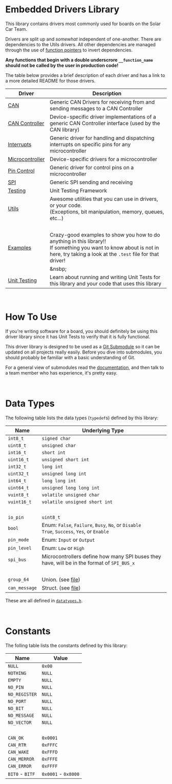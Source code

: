 # Embedded Drivers Library
This library contains drivers most commonly used for boards on the Solar Car Team.

Drivers are split up and *somewhat* independent of one-another. There are dependencies to the Utils drivers. All other dependencies are managed through the use of [function pointers](http://ernstsson.net/post/26821666317/dependency-inversion-in-c-using-function-pointers) to invert dependencies.

**Any functions that begin with a double underscrore `__function_name` should not be called by the user in production code!**

The table below provides a brief description of each driver and has a link to a more detailed README for those drivers.

| Driver | Description |
|--------|-------------|
| [CAN](can/README.md) | Generic CAN Drivers for receiving from and sending messages to a CAN Controller |
| [CAN Controller](can_controller/README.md) | Device-specific driver implementations of a generic CAN Controller interface (used by the CAN library) |
| [Interrupts](interrupts/README.md) | Generic driver for handling and dispatching interrupts on specific pins for any microcontroller |
| [Microcontroller](microcontroller/README.md) | Device-specific drivers for a microcontroller |
| [Pin Control](pin_control/README.md) | Generic driver for control pins on a microcontroller |
| [SPI](spi/README.md) | Generic SPI sending and receiving |
| [Testing](testing/README.md) | Unit Testing Framework |
| [Utils](utils/README.md) | Awesome utilities that you can use in drivers, or your code. <br/>(Exceptions, bit manipulation, memory, queues, etc...) |
| &nbsp; | &nbsp; |
| [Examples](EXAMPLES.md) | Crazy-good examples to show you how to do anything in this library!! <br/>If something you want to know about is not in here, try taking a look at the `.test` file for that driver! |
|&nbsp;|&nsbp;|
|[Unit Testing](TESTING.md)| Learn about running and writing Unit Tests for this library and your code that uses this library |

&nbsp;

# How To Use
If you're writing software for a board, you should definitely be using this driver library since it has Unit Tests to verify that it is fully functional.

This driver library is designed to be used as a [Git Submodule](https://git-scm.com/book/en/v2/Git-Tools-Submodules) so it can be updated on all projects really easily. Before you dive into submodules, you should probably be familiar with a basic understanding of Git.

For a general view of submodules read the [documentation](https://git-scm.com/book/en/v2/Git-Tools-Submodules), and then talk to a team member who has experience, it's pretty easy.


&nbsp;

# Data Types
The following table lists the data types (`typedef`s) defined by this library:

| Name | Underlying Type |
|------|-------|
|`int8_t`|`signed char`|
|`uint8_t`|`unsigned char`|
|`int16_t`|`short int`|
|`uint16_t`|`unsigned short int`|
|`int32_t`|`long int`|
|`uint32_t`|`unsigned long int`|
|`int64_t`|`long long int`|
|`uint64_t`|`unsigned long long int`|
|`vuint8_t`|`volatile unsigned char`|
|`vuint16_t`|`volatile unsigned short int`|
|&nbsp;|&nbsp;|
|`io_pin`|`uint8_t`|
|`bool`| Enum: `False`, `Failure`, `Busy`, `No`, or `Disable` <br/> `True`, `Success`, `Yes`, or `Enable`|
|`pin_mode`| Enum: `Input` or `Output`|
|`pin_level`| Enum: `Low` or `High`|
|`spi_bus`| Microcontrollers define how many SPI buses they have, will be in the format of `SPI_BUS_x`|
|&nbsp;|&nbsp;|
|`group_64`| Union. (see [file](datatypes.h)) |
|`can_message`| Struct. (see [file](datatypes.h)) |

These are all defined in [`datatypes.h`](datatypes.h).

&nbsp;

# Constants
The folling table lists the constants defined by this library:

| Name | Value |
|------|-------|
|`NULL`|`0x00`|
|`NOTHING`|`NULL`|
|`EMPTY`|`NULL`|
|`NO_PIN`|`NULL`|
|`NO_REGISTER`|`NULL`|
|`NO_PORT`|`NULL`|
|`NO_BIT`|`NULL`|
|`NO_MESSAGE`|`NULL`|
|`NO_VECTOR`|`NULL`|
|&nbsp;|&nbsp;|
|`CAN_OK`|`0x0001`|
|`CAN_RTR`|`0xFFFC`|
|`CAN_WAKE`|`0xFFFD`|
|`CAN_MERROR`|`0xFFFE`|
|`CAN_ERROR`|`0xFFFF`|
|`BIT0` - `BITF` | `0x0001` - `0x8000`|

&nbsp;
